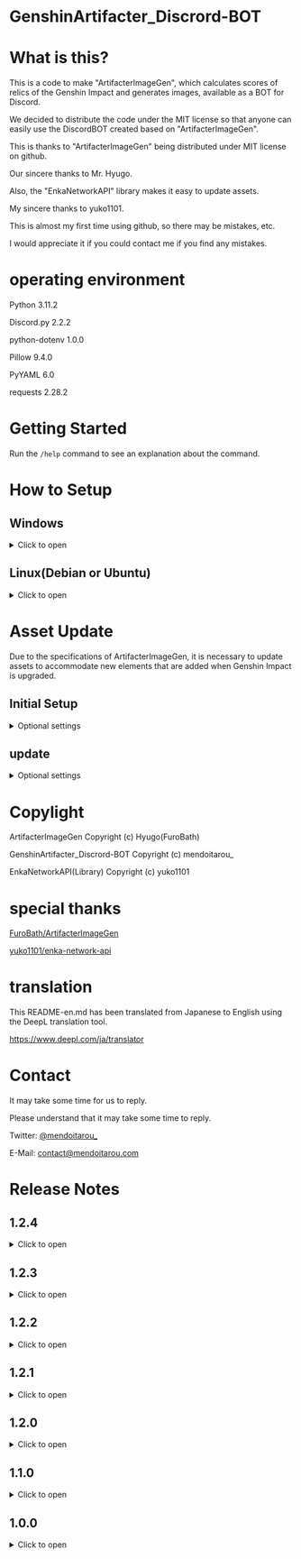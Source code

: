 # GenshinArtifacter_Discrord-BOT

# What is this?

This is a code to make "ArtifacterImageGen", which calculates scores of relics of the Genshin Impact and generates images, available as a BOT for Discord.

We decided to distribute the code under the MIT license so that anyone can easily use the DiscordBOT created based on "ArtifacterImageGen".

This is thanks to "ArtifacterImageGen" being distributed under MIT license on github.

Our sincere thanks to Mr. Hyugo.

Also, the "EnkaNetworkAPI" library makes it easy to update assets.

My sincere thanks to yuko1101.

This is almost my first time using github, so there may be mistakes, etc.

I would appreciate it if you could contact me if you find any mistakes.

# operating environment
Python 3.11.2

Discord.py 2.2.2

python-dotenv 1.0.0

Pillow 9.4.0

PyYAML 6.0

requests 2.28.2

# Getting Started

Run the `/help` command to see an explanation about the command.

# How to Setup

## Windows

<details>
<summary>Click to open</summary>

Editing...

</details>

## Linux(Debian or Ubuntu)

<details>
<summary>Click to open</summary>

### Create Disocrd BOT

Access the DiscordDeveloperPortal.

https://discord.com/developers/applications

Click on "New Application."

(If you have already created a dedicated BOT, skip to token generation.)

Decide on a name for the BOT and enter it in the "NAME" field.

Agree to the Terms of Use and Developer Policy and click "Create".

Select the "BOT" tab under "SETTING" and click "Add Bot.

Click "Yes, do it!" when the confirmation dialog appears.

(If 2FA is set, please authenticate.)

### Token Generation

Click on "Copy" under "TOKEN" to copy the BOT token.

Make a note (paste) of this token in a notepad, etc.

This token must not be seen by anyone.

### Setting BOT

Turn ON "PRESENCE INTENT", "SERVER MEMBERS INTENT", and "MESSAGE CONTENT INTENT" in "Privileged Gateway Intents".

Remember to click "Save Changes" to save your changes.

### Allow BOTs to join the server

Select "OAuth2" and "URL Generator" from the menu.

Check the "BOT" checkbox under "SCOPES" and set the "BOT PERMISSIONS" to the necessary permissions.

(If you own the server and trust the code of this BOT, you may check the "Administrator" checkbox.)

Copy the URL displayed in the "GENERATED URL" field and access the copied URL.

Select the server you want the BOT to join and click Yes.

Confirm that the authorization is correct and click authentication.

Clear the hCaptcha authorization and enlist the BOT.

This completes the preconfiguration of the Discord BOT.

### Download Source
Download this repository from github as a zip file or clone it with GithubCLI, etc.

https://github.com/tarou-software/GenshinArtifacter_Discrord-BOT

(If you downloaded the file as a zip file, please unzip it.)

Open the file ".env" in the directory and replace "token here!" with the BOT token copied in "Token Generation".

### Setup Python
Run the check version command to see if python is installed.

````
python3 --version
````

If the version is displayed, you are OK.

Install pip.

````
sudo apt update
sudo apt install python3-pip
```` 

Use PIP to install each library.

```
pip3 install discord.py
```

```
pip3 install python-dotenv
```

```
pip3 install Pillow
```

```
pip3 install pyyaml
```

```
pip3 install requests
```

Verify that everything was installed correctly.

### Change the configuration

In the directory containing the BOT source code, there is a file called "config.json".

This file modifies the BOT configuration.

Open the file in a text editor, etc., **as some parts need to be changed before starting**.

```
"Administrator_Name" : "Please Enter Your Name",
```

Please change "Please Enter Your Name" to your nickname in the line "Please Enter Your Name".

This is a **necessary setting** to use the EnkaNetwork API, so be sure to **do** this.

Also,

```
"BOT_Ver" : ~~~,
```

Do not **change** the item.

<details>
<summary>Optional settings</summary>

#### uid_register

```
"uid_register" : true,
```

By changing this item, you can enable or disable UID registration.

Change to 

- "true" to enable
- "false" to disable

(The default setting is "true", which is enabled.)

#### image_uid_mode

```
"image_uid_mode" : true
```

By changing this item, you can avoid a situation where another person's image is sent depending on the timing.

Change to 

- "true" to enable
- "false" to disable

(The default setting is "true", which is enabled.)

</details>

### Make the BOT work

Launch a command prompt or similar.

Change the current directory to the source directory.

Execute the following command

```
python bot_start.py
```

(It is recommended to create a batch file.)

"Ready! Name:~~" and confirm that the BOT is working properly on Discord.

</details>

# Asset Update

Due to the specifications of ArtifacterImageGen, it is necessary to update assets to accommodate new elements that are added when Genshin Impact is upgraded.

## Initial Setup

<details>
<summary>Optional settings</summary>

### Installing Node.js

Install the LTS version of Node.js with the following command.

```
curl -fsSL https://deb.nodesource.com/setup_lts.x | sudo -E bash -
sudo apt install nodejs -y
```

### Library Installation

Change the current directory to the source directory.

Execute the following command.

```
npm install enka-network-api
```

</details>

## update

<details>
<summary>Optional settings</summary>

**IMPORTANT**
When updating, make sure that the EnkaNetwork is not under maintenance.

To update, change the current directory to the source directory and execute the following command.

```
node asset_update.js
```

(It is recommended to create a batch file.)

When run, it will automatically update character, weapon, and artifact assets.

It is not necessary to restart the BOT when updating.

</details>

# Copylight

ArtifacterImageGen Copyright (c) Hyugo(FuroBath)

GenshinArtifacter_Discrord-BOT Copyright (c) mendoitarou_

EnkaNetworkAPI(Library) Copyright (c) yuko1101

# special thanks

[FuroBath/ArtifacterImageGen](https://github.com/FuroBath/ArtifacterImageGen)

[yuko1101/enka-network-api](https://github.com/yuko1101/enka-network-api)

# translation
This README-en.md has been translated from Japanese to English using the DeepL translation tool.

https://www.deepl.com/ja/translator

# Contact

It may take some time for us to reply.

Please understand that it may take some time to reply.

Twitter: [@mendoitarou_](https://twitter.com/mendoitarou_)

E-Mail: [contact@mendoitarou.com](mailto:contact@mendoitarou.com)

# Release Notes

## 1.2.4

<details>
<summary>Click to open</summary>

- Added a command to generate an image by manually entering the UID.

</details>

## 1.2.3

<details>
<summary>Click to open</summary>

- Fixed problem with character consts not being applied.

</details>

## 1.2.2

<details>
<summary>Click to open</summary>

- Fixed a problem where an error occurred when trying to generate an image of a character not wearing a artifact and the image was not generated.

</details>

## 1.2.1

<details>
<summary>Click to open</summary>

- Changed the name of the command to see information about the BOT
- Added a command to view command descriptions.

</details>

## 1.2.0

<details>
<summary>Click to open</summary>

- Embedding color changes according to the element of the generated image character
- Asset update program added

</details>

## 1.1.0

<details>
<summary>Click to open</summary>

- Fixed a part that did not follow the API rules.
- Changed behavior when UID is not registered.
- Removed /build_no command due to changed behavior.
- Fixed a problem that images of different users may be generated depending on timing when generating images (can be turned on/off by configuration).
- Added explanation to README to reflect changes in operation.

</details>

## 1.0.0

<details>
<summary>Click to open</summary>

- Initial Release

</details>
